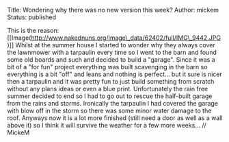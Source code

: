 Title: Wondering why there was no new version this week?
Author: mickem
Status: published

This is the reason:
\[\[Image(http://www.nakednuns.org/image\_data/62402/full/IMG\_9442.JPG)\]\]
Whilst at the summer house I started to wonder why they always cover the
lawnmower with a tarpaulin every time so I went to the barn and found
some old boards and such and decided to build a "garage". Since it was a
bit of a "for fun" project everything was built scavenging in the barn
so everything is a bit "off" and leans and nothing is perfect... but it
sure is nicer then a tarpaulin and it was pretty fun to just build
something from scratch without any plans ideas or even a blue print.
Unfortunately the rain free summer decided to end so I had to go out to
rescue the half-built garage from the rains and storms. Ironically the
tarpaulin I had covered the garage with blow off in the storm so there
was some minor water damage to the roof. Anyways now it is a lot more
finished (still need a door as well as a wall above it) so I think it
will survive the weather for a few more weeks... // MickeM
